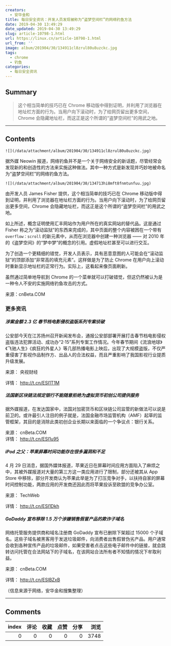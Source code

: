 ```yaml
---
creators:
  - 安华金和
title: 每日安全资讯：开发人员发现被称为“盗梦空间栏”的网络钓鱼方法
date: 2019-04-30 13:49:29
date_updated: 2019-04-30 13:49:29
slug: article-10798-1.html
url: https://linux.cn/article-10798-1.html
url_from: ''
image: album/201904/30/134911cl8zrul80u8uzckc.jpg
tags:
  - chrome
  - 钓鱼
categories:
  - 每日安全资讯
---
```


## Summary

> 这个相当简单的技巧已在 Chrome 移动版中得到证明，并利用了浏览器在地址栏方面的行为。当用户向下滚动时，为了给网页留出更多空间，Chrome 会隐藏地址栏，而这正是这个所谓的“盗梦空间栏”的用武之地。

***

<!-- more -->

## Contents

`![](/data/attachment/album/201904/30/134911cl8zrul80u8uzckc.jpg)`

据外媒 Neowin 报道，网络钓鱼并不是一个关于网络安全的新话题，尽管经常会发现新的和创造性的方法来实施这种做法。其中一种方式是新发现并巧妙地被命名为“盗梦空间栏”的网络钓鱼方法。

`![](/data/attachment/album/201904/30/134713hi8mft8fnmtunfuu.jpg)`

由开发人员 James Fisher 提供，这个相当简单的技巧已在 Chrome 移动版中得到证明，并利用了浏览器在地址栏方面的行为。当用户向下滚动时，为了给网页留出更多空间，Chrome 会隐藏地址栏，而这正是这个所谓的“盗梦空间栏”的用武之地。

如上所述，概念证明使用汇丰网站作为用户所在的真实网站的替代品。这是通过 Fisher 称之为“滚动监狱”的东西来完成的，其中页面的整个内容被困在一个带有 `overflow：scroll` 的新元素中，从而在浏览器中创建一种浏览器 —— 对 2010 年的《盗梦空间》的“梦中梦”的概念的引用。虚假地址栏甚至可以进行交互。

为了创造一个更精细的错觉，开发人员表示，具有恶意意图的人可能会在“滚动监狱”的顶部添加“非常高的填充元素”。这样做是为了防止 Chrome 在用户向上滚动时重新显示地址栏的正常行为。实际上，这看起来像页面刷新。

虽然通过简单地导航到 Chrome 的一个菜单就可以打破错觉，但这仍然被认为是一种令人不安的实施网络钓鱼攻击的方式。

来源：cnBeta.COM

### 更多资讯

##### 涉案金额 2.3 亿 春节档电影侵权盗版系列专案侦破

公安部今天在江苏扬州召开新闻发布会，通报公安部部署开展打击春节档电影侵权盗版违法犯罪活动、成功办“2·15”系列专案工作情况。今年春节期间《流浪地球》《飞驰人生》《疯狂的外星人》等几部热播电影上映后，出现了大规模盗版，不仅严重侵害了影视作品制作方、出品人的合法权益，而且严重影响了我国影视行业提质升级发展。

来源： 央视财经

详情： <http://t.cn/ESI1T1M> 

##### 法国新区块链法规定银行不能随意拒绝为虚拟货币初创公司提供服务

据外媒报道，在发达国家中，法国对加密货币和区块链公司监管的新做法可以说是前卫的。或许最引人注目的例子就是，法国金融市场监管机构（AMF）起草的监管框架，其目的是消除此类初创企业长期以来面临的一个争议点：银行关系。

来源： cnBeta.COM  
详情： <http://t.cn/ESI1u95> 

##### iPod 之父：苹果屏幕时间功能存在很多漏洞和不足

4 月 29 日消息，据国外媒体报道，苹果近日在屏幕时间应用方面陷入了麻烦之中，其被外媒报道对大量的第三方这一类应用进行了限制，部分还被其从 App Store 中移除，部分开发商认为苹果此举是为了打压竞争对手，以扶持自家的屏幕时间控制功能，两款应用的开发商还因此而将苹果投诉至欧盟的竞争办公室。

来源： TechWeb

详情： <http://t.cn/ESI1Dkh> 

##### GoDaddy 宣布移除 1.5 万个涉嫌销售假冒产品的欺诈子域名

网络托管服务提供商和域名注册商 GoDaddy 宣布已删除下架超过 15000 个子域名。这些子域名被黑客用于发送垃圾邮件，向消费者出售假冒伪劣产品。用户通常会收到各种宣传产品的垃圾邮件，如果受害者点击这些电子邮件中的链接，就会跳转访问托管在合法网站下的子域名，在该网站合法所有者不知情的情况下牟取利益。

来源： cnBeta.COM

详情： <http://t.cn/ESIBZxB> 

（信息来源于网络，安华金和搜集整理）

***

## Comments


|   index |   评论 |   收藏 |   点赞 |   分享 |   浏览 |
|--------:|-------:|-------:|-------:|-------:|-------:|
|       0 |      0 |      0 |      0 |      0 |   3748 |
